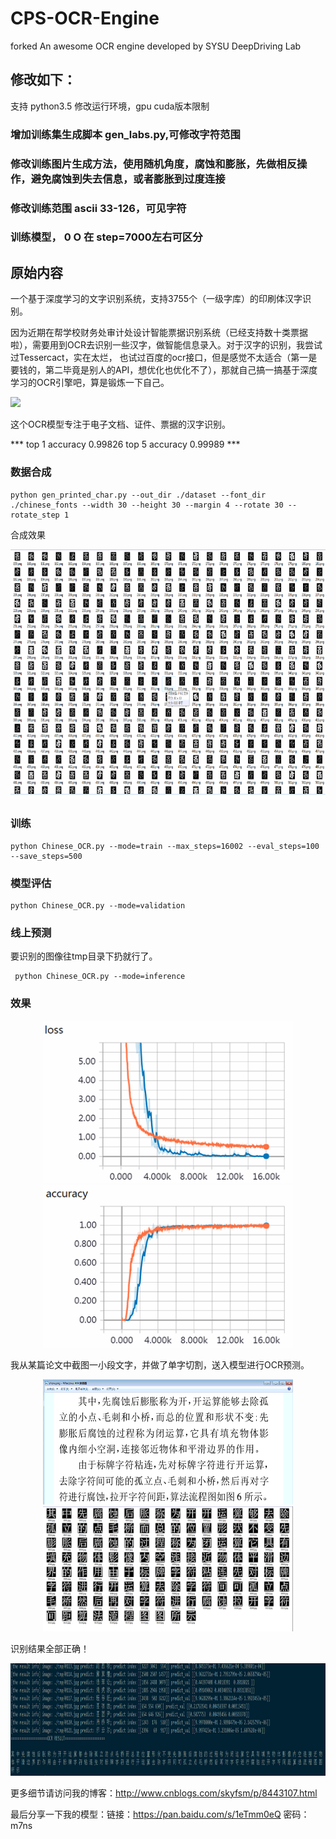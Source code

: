 # CPS-OCR-Engine
forked An awesome OCR engine developed by SYSU DeepDriving Lab

## 修改如下：
支持 python3.5
修改运行环境，gpu cuda版本限制

### 增加训练集生成脚本 gen_labs.py,可修改字符范围
### 修改训练图片生成方法，使用随机角度，腐蚀和膨胀，先做相反操作，避免腐蚀到失去信息，或者膨胀到过度连接
### 修改训练范围 ascii 33-126，可见字符
### 训练模型， 0 O 在 step=7000左右可区分

## 原始内容

一个基于深度学习的文字识别系统，支持3755个（一级字库）的印刷体汉字识别。

因为近期在帮学校财务处审计处设计智能票据识别系统（已经支持数十类票据啦），需要用到OCR去识别一些汉字，做智能信息录入。对于汉字的识别，我尝试过Tessercact，实在太烂，
也试过百度的ocr接口，但是感觉不太适合（第一是要钱的，第二毕竟是别人的API，想优化也优化不了），那就自己搞一搞基于深度学习的OCR引擎吧，算是锻炼一下自己。

![](./GIF3.gif) 

这个OCR模型专注于电子文档、证件、票据的汉字识别。

*** top 1 accuracy 0.99826 top 5 accuracy 0.99989 ***

### 数据合成
```
python gen_printed_char.py --out_dir ./dataset --font_dir ./chinese_fonts --width 30 --height 30 --margin 4 --rotate 30 --rotate_step 1
```
合成效果
<div align="center">
<img src="./images/404.png" height="400px" width="800px" alt="图片说明" >
</div>

### 训练
```
python Chinese_OCR.py --mode=train --max_steps=16002 --eval_steps=100 --save_steps=500
```

### 模型评估
```
python Chinese_OCR.py --mode=validation
```

### 线上预测
要识别的图像往tmp目录下扔就行了。
```
 python Chinese_OCR.py --mode=inference 
```

### 效果
<div align="center">
<img src="./images/418.png" height="260px" width="400px" alt="图片说明" >
<img src="./images/417.png" height="260px" width="400px" alt="图片说明" >
</div>



我从某篇论文中截图一小段文字，并做了单字切割，送入模型进行OCR预测。
<div align="center">
<img src="./images/410.png" height="200px" width="400px" alt="图片说明" >
<img src="./images/407.png" height="200px" width="400px" alt="图片说明" >
</div>



识别结果全部正确！
<div align="center">
<img src="./images/408.png" height="180px" width="1000px" alt="图片说明" >
</div>


更多细节请访问我的博客：http://www.cnblogs.com/skyfsm/p/8443107.html

最后分享一下我的模型：链接：https://pan.baidu.com/s/1eTmm0eQ 密码：m7ns
